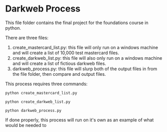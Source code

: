 # Darkweb Process
This file folder contains the final project for the foundations course in python.

There are three files:

1) create_mastercard_list.py: this file will only run on a windows machine and will create a list of 10,000 test mastercard files.
2) create_darkweb_list.py: this file will also only run on a windows machine and will create a list of fictious darkweb files.
3) darkweb_process.py: this file will slurp both of the output files in from the file folder, then compare and output files.

This process requires three commands:

```
python create_mastercard_list.py

python create_darkweb_list.py

python darkweb_process.py
```
If done properly, this process will run on it's own as an example of what would be needed to 
